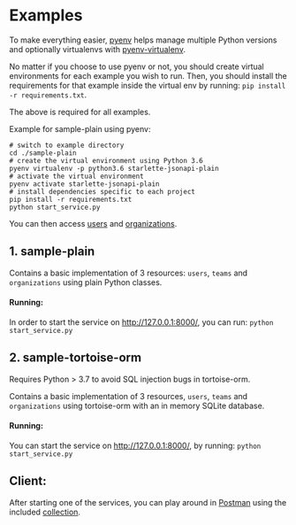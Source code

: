 # Examples
To make everything easier, [pyenv](https://github.com/pyenv/pyenv) helps manage multiple Python versions 
and optionally virtualenvs with [pyenv-virtualenv](https://github.com/pyenv/pyenv-virtualenv).

No matter if you choose to use pyenv or not, you should create virtual environments for each example 
you wish to run. Then, you should install the requirements for that example inside the virtual env 
by running: `pip install -r requirements.txt`.

The above is required for all examples.

Example for sample-plain using pyenv:
```shell script
# switch to example directory
cd ./sample-plain
# create the virtual environment using Python 3.6
pyenv virtualenv -p python3.6 starlette-jsonapi-plain
# activate the virtual environment
pyenv activate starlette-jsonapi-plain
# install dependencies specific to each project
pip install -r requirements.txt
python start_service.py
```
You can then access [users](http://127.0.0.1:8000/api/users/) and [organizations](http://127.0.0.1:8000/api/organizations/).

## 1. sample-plain

Contains a basic implementation of 3 resources: `users`, `teams` and `organizations` using plain Python classes.

#### Running:
In order to start the service on http://127.0.0.1:8000/, you can run:
`python start_service.py`



## 2. sample-tortoise-orm
Requires Python > 3.7 to avoid SQL injection bugs in tortoise-orm.

Contains a basic implementation of 3 resources, `users`, `teams` and `organizations` using tortoise-orm
with an in memory SQLite database.

#### Running:
You can start the service on http://127.0.0.1:8000/, by running:
`python start_service.py`


## Client:
After starting one of the services, you can play around in [Postman](https://www.postman.com/) using the included 
[collection](starlette_jsonapi_client_example.postman_collection.json).

